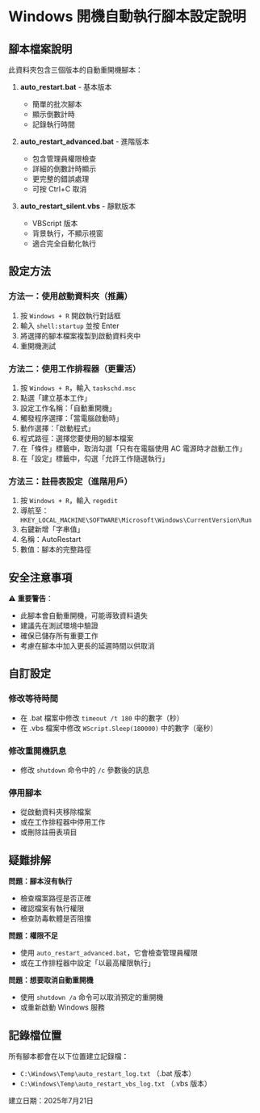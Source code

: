 # Windows 開機自動執行腳本設定說明

## 腳本檔案說明

此資料夾包含三個版本的自動重開機腳本：

1. **auto_restart.bat** - 基本版本
   - 簡單的批次腳本
   - 顯示倒數計時
   - 記錄執行時間

2. **auto_restart_advanced.bat** - 進階版本
   - 包含管理員權限檢查
   - 詳細的倒數計時顯示
   - 更完整的錯誤處理
   - 可按 Ctrl+C 取消

3. **auto_restart_silent.vbs** - 靜默版本
   - VBScript 版本
   - 背景執行，不顯示視窗
   - 適合完全自動化執行

## 設定方法

### 方法一：使用啟動資料夾（推薦）

1. 按 `Windows + R` 開啟執行對話框
2. 輸入 `shell:startup` 並按 Enter
3. 將選擇的腳本檔案複製到啟動資料夾中
4. 重開機測試

### 方法二：使用工作排程器（更靈活）

1. 按 `Windows + R`，輸入 `taskschd.msc`
2. 點選「建立基本工作」
3. 設定工作名稱：「自動重開機」
4. 觸發程序選擇：「當電腦啟動時」
5. 動作選擇：「啟動程式」
6. 程式路徑：選擇您要使用的腳本檔案
7. 在「條件」標籤中，取消勾選「只有在電腦使用 AC 電源時才啟動工作」
8. 在「設定」標籤中，勾選「允許工作隨選執行」

### 方法三：註冊表設定（進階用戶）

1. 按 `Windows + R`，輸入 `regedit`
2. 導航至：`HKEY_LOCAL_MACHINE\SOFTWARE\Microsoft\Windows\CurrentVersion\Run`
3. 右鍵新增「字串值」
4. 名稱：AutoRestart
5. 數值：腳本的完整路徑

## 安全注意事項

⚠️ **重要警告**：
- 此腳本會自動重開機，可能導致資料遺失
- 建議先在測試環境中驗證
- 確保已儲存所有重要工作
- 考慮在腳本中加入更長的延遲時間以供取消

## 自訂設定

### 修改等待時間
- 在 .bat 檔案中修改 `timeout /t 180` 中的數字（秒）
- 在 .vbs 檔案中修改 `WScript.Sleep(180000)` 中的數字（毫秒）

### 修改重開機訊息
- 修改 `shutdown` 命令中的 `/c` 參數後的訊息

### 停用腳本
- 從啟動資料夾移除檔案
- 或在工作排程器中停用工作
- 或刪除註冊表項目

## 疑難排解

**問題：腳本沒有執行**
- 檢查檔案路徑是否正確
- 確認檔案有執行權限
- 檢查防毒軟體是否阻擋

**問題：權限不足**
- 使用 `auto_restart_advanced.bat`，它會檢查管理員權限
- 或在工作排程器中設定「以最高權限執行」

**問題：想要取消自動重開機**
- 使用 `shutdown /a` 命令可以取消預定的重開機
- 或重新啟動 Windows 服務

## 記錄檔位置

所有腳本都會在以下位置建立記錄檔：
- `C:\Windows\Temp\auto_restart_log.txt` （.bat 版本）
- `C:\Windows\Temp\auto_restart_vbs_log.txt` （.vbs 版本）

建立日期：2025年7月21日
